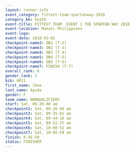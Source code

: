 ```yaml
---
layout: runner-info 
event_category: fittest-team-spartanway-2018 
category_km: heat8 
event-title: FITTEST TEAM  EVENT 1 THE SPARTAN WAY 2018 
event-location: Makati Philippines 
event-logo: 
event-date: 2018-03-01 
checkpoint-name2: OB1 (T-2) 
checkpoint-name3: OB2 (T-3) 
checkpoint-name4: OB3 (T-4) 
checkpoint-name5: OB4 (T-5) 
checkpoint-name6: OB5 (T-6) 
checkpoint-name7: FINISH (T-7) 
overall_rank: 8
gender_rank: 2
bib: H811
first_name: Jane
last_name: Ayuda
gender: F
team_name: NONQUALIFIERS
start: Sat, 09-20-00 am
checkpoint2: Sat, 09-26-44 am
checkpoint3: Sat, 09-35-02 am
checkpoint4: Sat, 09-44-16 am
checkpoint5: Sat, 09-52-37 am
checkpoint6: Sat, 10-00-51 am
checkpoint7: Sat, 10-05-59 am
finish: 0-45-59
status: FINISHER
---
```

